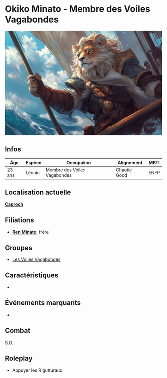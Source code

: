 # Okiko Minato - Membre des Voiles Vagabondes
![Okiko Minato](../../../_images/navigatrice.png)

## Infos 

| Âge | Espèce | Occupation | Alignement | MBTI |
| --- | ------ | ---------- | ---------- | ---- |
| 23 ans | Léonin | Membre des Voiles Vagabondes | Chaotic Good | ENFP |

## Localisation actuelle
[**Caproch**](../../VILLES/Caproch.md)

## Filiations
* [**Ren Minato**](./RenMinato.md), frère

## Groupes 
* [Les Voiles Vagabondes](../../VILLES/Caproch.md#le-mystique-de-la-navigation---les-voiles-vagabondes)

## Caractéristiques
* 

## Événements marquants
* 

## Combat
S.O.

## Roleplay
* Appuyer les R gutturaux